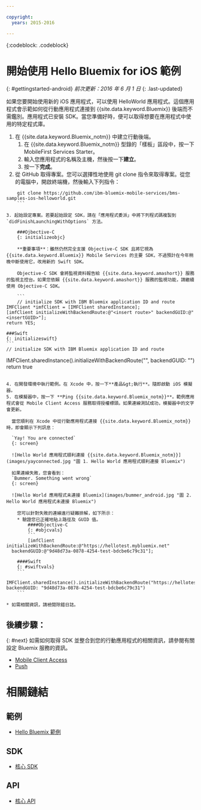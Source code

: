 ```yaml
---

copyright:
  years: 2015-2016

---
```


<!-- Attribute definitions -->
{:codeblock: .codeblock}

# 開始使用 Hello Bluemix for iOS 範例
{: #gettingstarted-android}
*前次更新：2016 年 6 月 1 日*
{: .last-updated}  

如果您要開始使用新的 iOS 應用程式，可以使用 HelloWorld 應用程式。這個應用程式會示範如何從行動應用程式連接到 {{site.data.keyword.Bluemix}} 後端而不需鑑別。應用程式已安裝 SDK。當您準備好時，便可以取得想要在應用程式中使用的特定程式庫。

1. 在 {{site.data.keyword.Bluemix_notm}} 中建立行動後端。
    1. 在 {{site.data.keyword.Bluemix_notm}} 型錄的「樣板」區段中，按一下 MobileFirst Services Starter。
    2. 輸入您應用程式的名稱及主機，然後按一下**建立**。
    3. 按一下**完成**。
2. 從 GitHub 取得專案。您可以選擇性地使用 git clone 指令來取得專案。從您的電腦中，開啟終端機，然後輸入下列指令：
```
    git clone https://github.com/ibm-bluemix-mobile-services/bms-samples-ios-helloworld.git
    ```

3. 起始設定專案。若要起始設定 SDK，請在「應用程式委派」中將下列程式碼複製到 `didFinishLaunchingWithOptions` 方法。

	###Ojbective-C
	{: initializeobjc}

	**重要事項**：雖然仍然完全支援 Objective-C SDK 且將它視為 {{site.data.keyword.Bluemix}} Mobile Services 的主要 SDK，不過預計在今年稍晚中斷使用它，改用新的 Swift SDK。

	Objective-C SDK 會將監視資料報告給 {{site.data.keyword.amashort}} 服務的監視主控台。如果您依賴 {{site.data.keyword.amashort}} 服務的監視功能，請繼續使用 Objective-C SDK。

	```
	// initialize SDK with IBM Bluemix application ID and route
IMFClient *imfClient = [IMFClient sharedInstance];
[imfClient initializeWithBackendRoute:@"<insert route>" backendGUID:@"<insertGUID>"];
return YES;
```

	###Swift
	{: initializeswift}
	```
	// initialize SDK with IBM Bluemix application ID and route
IMFClient.sharedInstance().initializeWithBackendRoute("<insert route>", backendGUID: "<insertGUID>")
return true
```

4. 在開發環境中執行範例。在 Xcode 中，按一下**產品&gt;執行**。隨即啟動 iOS 模擬器。
5. 在模擬器中，按一下 **Ping {{site.data.keyword.Bluemix_notm}}**。範例應用程式會從 Mobile Client Access 服務取得授權標頭。如果連線測試成功，模擬器中的文字會更新。

  當您順利在 Xcode 中從行動應用程式連接 {{site.data.keyword.Bluemix_notm}} 時，即會顯示下列訊息：

  `Yay! You are connected`
  {: screen}

  ![Hello World 應用程式順利連接 {{site.data.keyword.Bluemix_notm}}](images/yayconnected.jpg "圖 1. Hello World 應用程式順利連接 Bluemix")

  如果連線失敗，您會看到：
  `Bummer. Something went wrong`
  {: screen}

  ![Hello World 應用程式未連接 Bluemix](images/bummer_android.jpg "圖 2. Hello World 應用程式未連接 Bluemix")

	您可以針對失敗的連線進行疑難排解，如下所示：
	* 驗證您已正確地貼上路徑及 GUID 值。
		####Objective-C
		{: #objcvals}
		```
		[imfClient initializeWithBackendRoute:@"https://hellotest.mybluemix.net"
  backendGUID:@"9d48d73a-0878-4254-test-bdcbe6c79c31"];
  ```

		####Swift
		{: #swiftvals}
		```
		IMFClient.sharedInstance().initializeWithBackendRoute("https://hellotest.mybluemix.net", backendGUID: "9d48d73a-0878-4254-test-bdcbe6c79c31")
		```

	* 如需相關資訊，請檢閱除錯日誌。


## 後續步驟：
{: #next}
如需如何取得 SDK 並整合到您的行動應用程式的相關資訊，請參閱有關設定 Bluemix 服務的資訊。
   * [Mobile Client Access](../../services/mobileaccess/index.html)
   * [Push](../../services/mobilepush/index.html)

# 相關鏈結

## 範例
   * [Hello Bluemix 範例](https://github.com/ibm-bluemix-mobile-services/bms-samples-android-helloworld)

## SDK
   * [核心 SDK](https://github.com/ibm-bluemix-mobile-services/bms-clientsdk-android-core)

## API
   * [核心 API](https://www.{DomainName}/docs/api/content/api/mobilefirst/android/core-api-doc/overview-summary.html)
